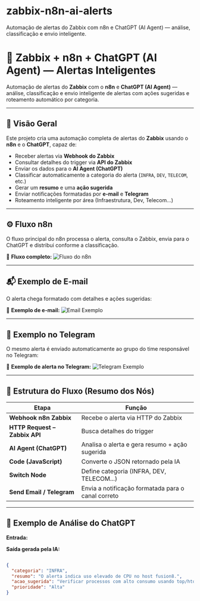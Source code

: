 # zabbix-n8n-ai-alerts
Automação de alertas do Zabbix com n8n e ChatGPT (AI Agent) — análise, classificação e envio inteligente.

# 🤖 Zabbix + n8n + ChatGPT (AI Agent) — Alertas Inteligentes

Automação de alertas do **Zabbix** com o **n8n** e **ChatGPT (AI Agent)** — análise, classificação e envio inteligente de alertas com ações sugeridas e roteamento automático por categoria.

---

## 🧠 Visão Geral

Este projeto cria uma automação completa de alertas do **Zabbix** usando o **n8n** e o **ChatGPT**, capaz de:

- Receber alertas via **Webhook do Zabbix**
- Consultar detalhes do trigger via **API do Zabbix**
- Enviar os dados para o **AI Agent (ChatGPT)**
- Classificar automaticamente a categoria do alerta (`INFRA`, `DEV`, `TELECOM`, etc.)
- Gerar um **resumo** e uma **ação sugerida**
- Enviar notificações formatadas por **e-mail** e **Telegram**
- Roteamento inteligente por área (Infraestrutura, Dev, Telecom...)

---

## ⚙️ Fluxo n8n

O fluxo principal do n8n processa o alerta, consulta o Zabbix, envia para o ChatGPT e distribui conforme a classificação.

📸 **Fluxo completo:**
![Fluxo do n8n](n8n-screenshots/Captura%20de%20tela%202025-10-20%20184146.png)

---

## 📬 Exemplo de E-mail

O alerta chega formatado com detalhes e ações sugeridas:

📸 **Exemplo de e-mail:**
![Email Exemplo](n8n-screenshots/Captura%20de%20tela%202025-10-20%20184157.png)

---

## 💬 Exemplo no Telegram

O mesmo alerta é enviado automaticamente ao grupo do time responsável no Telegram:

📸 **Exemplo de alerta no Telegram:**
![Telegram Exemplo](n8n-screenshots/Captura%20de%20tela%202025-10-20%20184211.png)

---

## 🧩 Estrutura do Fluxo (Resumo dos Nós)

| Etapa | Função |
|-------|--------|
| **Webhook n8n Zabbix** | Recebe o alerta via HTTP do Zabbix |
| **HTTP Request – Zabbix API** | Busca detalhes do trigger |
| **AI Agent (ChatGPT)** | Analisa o alerta e gera resumo + ação sugerida |
| **Code (JavaScript)** | Converte o JSON retornado pela IA |
| **Switch Node** | Define categoria (INFRA, DEV, TELECOM...) |
| **Send Email / Telegram** | Envia a notificação formatada para o canal correto |

---

## 🧠 Exemplo de Análise do ChatGPT

**Entrada:**


**Saída gerada pela IA:**
```json

{
  "categoria": "INFRA",
  "resumo": "O alerta indica uso elevado de CPU no host fusion8.",
  "acao_sugerida": "Verificar processos com alto consumo usando top/htop e avaliar necessidade de escalonamento de recursos.",
  "prioridade": "Alta"
}








